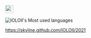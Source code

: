 <!-- ![](https://komarev.com/ghpvc/?username=IOLOII&color=blueviolet)    -->


<img src="https://media.giphy.com/media/hvRJCLFzcasrR4ia7z/giphy.gif" width="25px">


<!-- ![IOLOII's GitHub stats](https://github-readme-stats.vercel.app/api?username=IOLOII&show_icons=true) -->
<!-- [![Imaage](https://github.com/IOLOII/IOLOII/blob/master/image.png?raw=true)](https://github.com/IOLOII) -->

<!-- ![Metrics](https://metrics.lecoq.io/IOLOII?template=classic&config.timezone=Asia%2FShanghai) -->

<!-- ![IOLOII's Most used languages](https://github-readme-stats.vercel.app/api/top-langs?username=IOLOII&show_icons=true&count_private=true&theme=gotham) -->

![IOLOII's Most used languages](https://github-readme-stats.vercel.app/api/top-langs/?username=IOLOII&layout=compact&hide_border=true&langs_count=10)


<https://skyline.github.com/IOLOII/2021>
